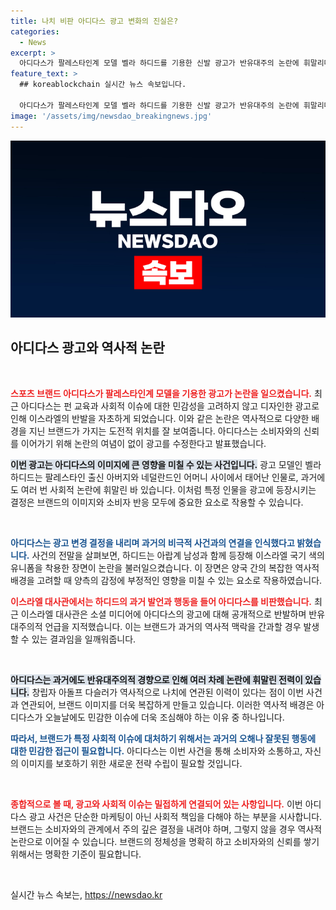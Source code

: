 ```yaml
---
title: 나치 비판 아디다스 광고 변화의 진실은?
categories:
  - News
excerpt: >
  아디다스가 팔레스타인계 모델 벨라 하디드를 기용한 신발 광고가 반유대주의 논란에 휘말리며 교체 결정을 내렸습니다. 이 광고는 역사적 비극과의 연관성으로 이스라엘의 강한 반발을 샀습니다.
feature_text: >
  ## koreablockchain 실시간 뉴스 속보입니다.

  아디다스가 팔레스타인계 모델 벨라 하디드를 기용한 신발 광고가 반유대주의 논란에 휘말리며 교체 결정을 내렸습니다. 이 광고는 역사적 비극과의 연관성으로 이스라엘의 강한 반발을 샀습니다.
image: '/assets/img/newsdao_breakingnews.jpg'
---
```


<p><img src="/assets/img/newsdao_breakingnews.jpg" alt="koreablockchain 속보" /></p>

<h2 data-ke-size="size26">아디다스 광고와 역사적 논란</h2>

<p data-ke-size="size16">&nbsp;</p>

<p><b><span style="color: #ee2323;">스포츠 브랜드 아디다스가 팔레스타인계 모델을 기용한 광고가 논란을 일으켰습니다.</span></b> 최근 아디다스는 펀 교육과 사회적 이슈에 대한 민감성을 고려하지 않고 디자인한 광고로 인해 이스라엘의 반발을 자초하게 되었습니다. 이와 같은 논란은 역사적으로 다양한 배경을 지닌 브랜드가 가지는 도전적 위치를 잘 보여줍니다. 아디다스는 소비자와의 신뢰를 이어가기 위해 논란의 여념이 없이 광고를 수정한다고 발표했습니다. </p>

<p><b><span style="background-color: #21538527;">이번 광고는 아디다스의 이미지에 큰 영향을 미칠 수 있는 사건입니다.</span></b> 광고 모델인 벨라 하디드는 팔레스타인 출신 아버지와 네덜란드인 어머니 사이에서 태어난 인물로, 과거에도 여러 번 사회적 논란에 휘말린 바 있습니다. 이처럼 특정 인물을 광고에 등장시키는 결정은 브랜드의 이미지와 소비자 반응 모두에 중요한 요소로 작용할 수 있습니다.</p>

<p data-ke-size="size16">&nbsp;</p>

<p><b><span style="color: #1a5490;">아디다스는 광고 변경 결정을 내리며 과거의 비극적 사건과의 연결을 인식했다고 밝혔습니다.</span></b> 사건의 전말을 살펴보면, 하디드는 아랍계 남성과 함께 등장해 이스라엘 국기 색의 유니폼을 착용한 장면이 논란을 불러일으켰습니다. 이 장면은 양국 간의 복잡한 역사적 배경을 고려할 때 양측의 감정에 부정적인 영향을 미칠 수 있는 요소로 작용하였습니다.</p>

<p><b><span style="color: #ee2323;">이스라엘 대사관에서는 하디드의 과거 발언과 행동을 들어 아디다스를 비판했습니다.</span></b> 최근 이스라엘 대사관은 소셜 미디어에 아디다스의 광고에 대해 공개적으로 반발하며 반유대주의적 언급을 지적했습니다. 이는 브랜드가 과거의 역사적 맥락을 간과할 경우 발생할 수 있는 결과임을 일깨워줍니다.</p>

<p data-ke-size="size16">&nbsp;</p>

<p><b><span style="background-color: #21538527;">아디다스는 과거에도 반유대주의적 경향으로 인해 여러 차례 논란에 휘말린 전력이 있습니다.</span></b> 창립자 아돌프 다슬러가 역사적으로 나치에 연관된 이력이 있다는 점이 이번 사건과 연관되어, 브랜드 이미지를 더욱 복잡하게 만들고 있습니다. 이러한 역사적 배경은 아디다스가 오늘날에도 민감한 이슈에 더욱 조심해야 하는 이유 중 하나입니다.</p>

<p><b><span style="color: #1a5490;">따라서, 브랜드가 특정 사회적 이슈에 대처하기 위해서는 과거의 오해나 잘못된 행동에 대한 민감한 접근이 필요합니다.</span></b> 아디다스는 이번 사건을 통해 소비자와 소통하고, 자신의 이미지를 보호하기 위한 새로운 전략 수립이 필요할 것입니다.</p>

<p data-ke-size="size16">&nbsp;</p>

<p><b><span style="color: #ee2323;">종합적으로 볼 때, 광고와 사회적 이슈는 밀접하게 연결되어 있는 사항입니다.</span></b> 이번 아디다스 광고 사건은 단순한 마케팅이 아닌 사회적 책임을 다해야 하는 부분을 시사합니다. 브랜드는 소비자와의 관계에서 주의 깊은 결정을 내려야 하며, 그렇지 않을 경우 역사적 논란으로 이어질 수 있습니다. 브랜드의 정체성을 명확히 하고 소비자와의 신뢰를 쌓기 위해서는 명확한 기준이 필요합니다.</p>

<p data-ke-size="size16">&nbsp;</p>
실시간 뉴스 속보는, <a href="https://newsdao.kr" rel="dofollow">https://newsdao.kr</a>


